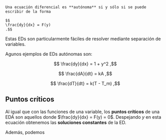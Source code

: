 ```ad-definition

Una ecuación diferencial es **autónoma** si y sólo si se puede escribir de la forma

$$
\frac{dy}{dx} = F(y)
.$$

```

Estas EDs son particularmente fáciles de resolver mediante separación de variables.

Agunos ejemplos de EDs autónomas son:

$$
\frac{dy}{dx} = 1 + y^2
,$$

$$
\frac{dA}{dt} = kA
,$$

$$
\frac{dT}{dt} = k(T - T_m)
,$$

## Puntos críticos

Al igual que con las funciones de una variable, los **puntos críticos** de una EDA son aquellos donde $\frac{dy}{dx} = F(y) = 0$. Despejando $y$ en esta ecuación obtenemos las **soluciones constantes** de la ED.

Además, podemos 
